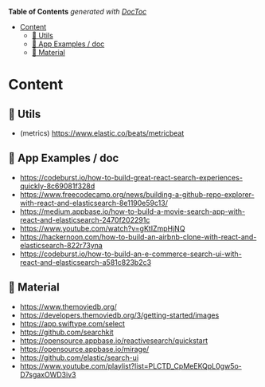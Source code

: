 <!-- START doctoc generated TOC please keep comment here to allow auto update -->
<!-- DON'T EDIT THIS SECTION, INSTEAD RE-RUN doctoc TO UPDATE -->
**Table of Contents**  *generated with [DocToc](https://github.com/thlorenz/doctoc)*

- [Content](#content)
  - [:rocket: Utils](#rocket-utils)
  - [:memo: App Examples / doc](#memo-app-examples--doc)
  - [:open_file_folder: Material](#open_file_folder-material)

<!-- END doctoc generated TOC please keep comment here to allow auto update -->

# Content
<!-- --------------------------------------------- -->
## :rocket: Utils
- (metrics) https://www.elastic.co/beats/metricbeat

## :memo: App Examples / doc 

- https://codeburst.io/how-to-build-great-react-search-experiences-quickly-8c69081f328d
- https://www.freecodecamp.org/news/building-a-github-repo-explorer-with-react-and-elasticsearch-8e1190e59c13/
- https://medium.appbase.io/how-to-build-a-movie-search-app-with-react-and-elasticsearch-2470f202291c
- https://www.youtube.com/watch?v=gKtIZmpHjNQ
- https://hackernoon.com/how-to-build-an-airbnb-clone-with-react-and-elasticsearch-822r73yna
- https://codeburst.io/how-to-build-an-e-commerce-search-ui-with-react-and-elasticsearch-a581c823b2c3

## :open_file_folder: Material

- https://www.themoviedb.org/
- https://developers.themoviedb.org/3/getting-started/images
- https://app.swiftype.com/select
- https://github.com/searchkit
- https://opensource.appbase.io/reactivesearch/quickstart
- https://opensource.appbase.io/mirage/
- https://github.com/elastic/search-ui
- https://www.youtube.com/playlist?list=PLCTD_CpMeEKQpL0gw5o-D7sgaxOWD3iv3